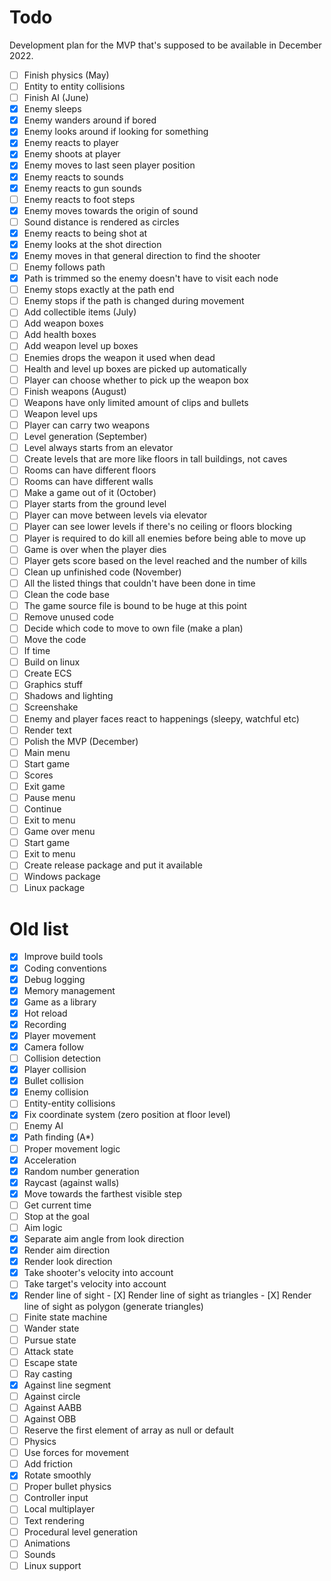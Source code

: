 # Todo

Development plan for the MVP that's supposed to be available in December 2022.

- [ ] Finish physics (May)
 - [ ] Entity to entity collisions
- [ ] Finish AI (June)
 - [X] Enemy sleeps
 - [X] Enemy wanders around if bored
 - [X] Enemy looks around if looking for something
 - [X] Enemy reacts to player
  - [X] Enemy shoots at player
  - [X] Enemy moves to last seen player position
 - [X] Enemy reacts to sounds
  - [X] Enemy reacts to gun sounds
  - [ ] Enemy reacts to foot steps
  - [X] Enemy moves towards the origin of sound
  - [ ] Sound distance is rendered as circles
 - [X] Enemy reacts to being shot at
  - [X] Enemy looks at the shot direction
  - [X] Enemy moves in that general direction to find the shooter
 - [ ] Enemy follows path
  - [X] Path is trimmed so the enemy doesn't have to visit each node
  - [ ] Enemy stops exactly at the path end
  - [ ] Enemy stops if the path is changed during movement
- [ ] Add collectible items (July)
 - [ ] Add weapon boxes
 - [ ] Add health boxes
 - [ ] Add weapon level up boxes
 - [ ] Enemies drops the weapon it used when dead
 - [ ] Health and level up boxes are picked up automatically
 - [ ] Player can choose whether to pick up the weapon box
- [ ] Finish weapons (August)
 - [ ] Weapons have only limited amount of clips and bullets
 - [ ] Weapon level ups
 - [ ] Player can carry two weapons
- [ ] Level generation (September)
 - [ ] Level always starts from an elevator
 - [ ] Create levels that are more like floors in tall buildings, not caves
 - [ ] Rooms can have different floors
 - [ ] Rooms can have different walls
- [ ] Make a game out of it (October)
 - [ ] Player starts from the ground level
 - [ ] Player can move between levels via elevator
 - [ ] Player can see lower levels if there's no ceiling or floors blocking
 - [ ] Player is required to do kill all enemies before being able to move up
 - [ ] Game is over when the player dies
 - [ ] Player gets score based on the level reached and the number of kills
- [ ] Clean up unfinished code (November)
 - [ ] All the listed things that couldn't have been done in time
 - [ ] Clean the code base
  - [ ] The game source file is bound to be huge at this point
   - [ ] Remove unused code
   - [ ] Decide which code to move to own file (make a plan)
   - [ ] Move the code
 - [ ] If time
  - [ ] Build on linux
  - [ ] Create ECS
  - [ ] Graphics stuff
   - [ ] Shadows and lighting
   - [ ] Screenshake
   - [ ] Enemy and player faces react to happenings (sleepy, watchful etc)
   - [ ] Render text
- [ ] Polish the MVP (December)
 - [ ] Main menu
  - [ ] Start game
  - [ ] Scores
  - [ ] Exit game
 - [ ] Pause menu
  - [ ] Continue
  - [ ] Exit to menu
 - [ ] Game over menu
  - [ ] Start game
  - [ ] Exit to menu
 - [ ] Create release package and put it available
  - [ ] Windows package
  - [ ] Linux package

# Old list

 - [X] Improve build tools
 - [X] Coding conventions
 - [X] Debug logging 
 - [X] Memory management
 - [X] Game as a library
 - [X] Hot reload
 - [X] Recording
 - [X] Player movement
 - [X] Camera follow
 - [ ] Collision detection
  - [X] Player collision
  - [X] Bullet collision
  - [X] Enemy collision
  - [ ] Entity-entity collisions
 - [X] Fix coordinate system (zero position at floor level)
 - [ ] Enemy AI
  - [X] Path finding (A*)
  - [ ] Proper movement logic
   - [X] Acceleration
   - [X] Random number generation
   - [X] Raycast (against walls)
   - [X] Move towards the farthest visible step
   - [ ] Get current time
   - [ ] Stop at the goal
  - [ ] Aim logic
   - [X] Separate aim angle from look direction
   - [X] Render aim direction
   - [X] Render look direction
   - [X] Take shooter's velocity into account
   - [ ] Take target's velocity into account
   - [X] Render line of sight
    - [X] Render line of sight as triangles
    - [X] Render line of sight as polygon (generate triangles)
  - [ ] Finite state machine
   - [ ] Wander state
   - [ ] Pursue state
   - [ ] Attack state
   - [ ] Escape state
 - [ ] Ray casting
  - [X] Against line segment
  - [ ] Against circle
  - [ ] Against AABB
  - [ ] Against OBB
 - [ ] Reserve the first element of array as null or default 
 - [ ] Physics
  - [ ] Use forces for movement
  - [ ] Add friction
  - [X] Rotate smoothly
  - [ ] Proper bullet physics
 - [ ] Controller input
 - [ ] Local multiplayer
 - [ ] Text rendering
 - [ ] Procedural level generation
 - [ ] Animations
 - [ ] Sounds
 - [ ] Linux support
